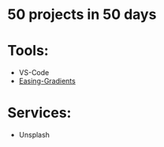 # 50 projects in 50 days

# Tools:

- VS-Code
- [Easing-Gradients](https://larsenwork.com/easing-gradients/)

# Services:

- Unsplash
